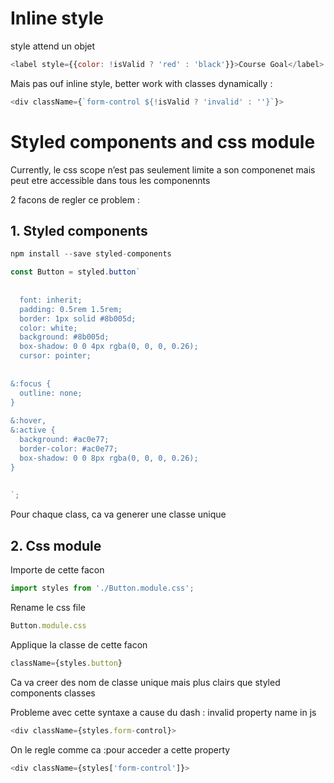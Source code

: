 # Inline style 
style attend un objet

```javascript
<label style={{color: !isValid ? 'red' : 'black'}}>Course Goal</label>       
```
Mais pas ouf inline style, better work with classes dynamically : 


```javascript
<div className={`form-control ${!isValid ? 'invalid' : ''}`}>
```

# Styled components and css module

Currently, le css scope n’est pas seulement limite a son componenet mais peut etre accessible dans tous les componennts

2 facons de regler ce problem : 

## 1. Styled components

```javascript
npm install --save styled-components
```

```javascript
const Button = styled.button`
 
 
  font: inherit;
  padding: 0.5rem 1.5rem;
  border: 1px solid #8b005d;
  color: white;
  background: #8b005d;
  box-shadow: 0 0 4px rgba(0, 0, 0, 0.26);
  cursor: pointer;
 
 
&:focus {
  outline: none;
}
 
&:hover,
&:active {
  background: #ac0e77;
  border-color: #ac0e77;
  box-shadow: 0 0 8px rgba(0, 0, 0, 0.26);
}
 
 
`;
```

Pour chaque class, ca va generer une classe unique

## 2. Css module


Importe de cette facon

```javascript
import styles from './Button.module.css';
```

Rename le css file

```javascript
Button.module.css
```

Applique la classe de cette facon

```javascript
className={styles.button}
```

Ca va creer des nom de classe unique mais plus clairs que styled components classes


Probleme avec cette syntaxe a cause du dash : invalid property name in js
```javascript
<div className={styles.form-control}>
```
On le regle comme ca :pour acceder a cette property
```javascript
<div className={styles['form-control']}>
```